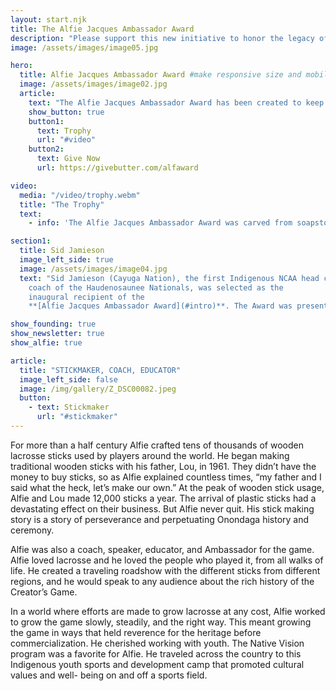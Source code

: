 ```yaml
---
layout: start.njk
title: The Alfie Jacques Ambassador Award
description: "Please support this new initiative to honor the legacy of the Haudenosaunee stickmaker, Alfie Jacques."
image: /assets/images/image05.jpg

hero:
  title: Alfie Jacques Ambassador Award #make responsive size and mobile
  image: /assets/images/image02.jpg
  article:
    text: "The Alfie Jacques Ambassador Award has been created to keep the legacy of the Onondaga Stickmaker alive, to promote the game’s sacred Indigenous roots, and to honor members of the larger community who share Alfie’s love of lacrosse and his commitment to its growth."
    show_button: true
    button1:
      text: Trophy
      url: "#video"
    button2:
      text: Give Now
      url: https://givebutter.com/alfaward

video:
  media: "/video/trophy.webm"
  title: "The Trophy"
  text:
    - info: 'The Alfie Jacques Ambassador Award was carved from soapstone by <strong><a href="https://www.instagram.com/ryan_sandy_sculptures/" target="_blank">Ryan Sandy</a></strong> of Six Nations.'

section1:
  title: Sid Jamieson
  image_left_side: true
  image: /assets/images/image04.jpg
  text: "Sid Jamieson (Cayuga Nation), the first Indigenous NCAA head coach and first head
    coach of the Haudenosaunee Nationals, was selected as the
    inaugural recipient of the
    **[Alfie Jacques Ambassador Award](#intro)**. The Award was presented during the World Indoor Lacrosse Championships in Utica, N.Y., on Sunday, Sept. 22, 2024. Use the the link below to attend the Monday September 23 award dinner at Breezes in Utica."

show_founding: true
show_newsletter: true
show_alfie: true

article:
  title: "STICKMAKER, COACH, EDUCATOR"
  image_left_side: false
  image: /img/gallery/Z_DSC00082.jpeg
  button:
    - text: Stickmaker
      url: "#stickmaker"
---
```

For more than a half century Alfie crafted tens of thousands of wooden lacrosse sticks used by players around the world. He began making traditional wooden sticks with his father, Lou, in 1961. They didn’t have the money to buy sticks, so as Alfie explained countless times, “my father and I said what the heck, let’s make our own.” At the peak of wooden stick usage, Alfie and Lou made 12,000 sticks a year. The arrival of plastic sticks had a devastating effect on their business. But Alfie never quit. His stick making story is a story of perseverance and perpetuating Onondaga history and ceremony.
  
Alfie was also a coach, speaker, educator, and Ambassador for the game. Alfie loved lacrosse and he loved the people who played it, from all walks of life. He created a traveling roadshow with the different sticks from different regions, and he would speak to any audience about the rich history of the Creator’s Game. 
  
In a world where efforts are made to grow lacrosse at any cost, Alfie worked to grow the game slowly, steadily, and the right way. This meant growing the game in ways that held reverence for the heritage before commercialization. He cherished working with youth. The Native Vision program was a favorite for Alfie. He traveled across the country to this Indigenous youth sports and development camp that promoted cultural values and well- being on and off a sports field.

